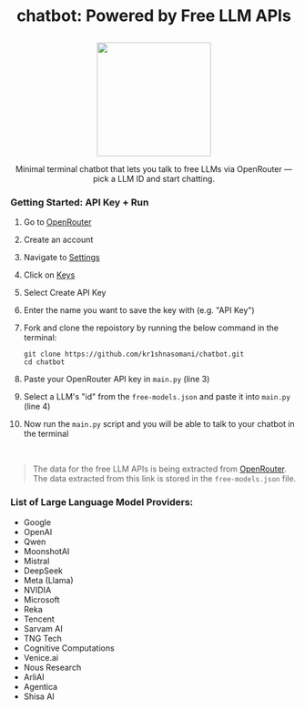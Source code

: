 <h1 align="center">chatbot: Powered by Free LLM APIs</h1>

<p align="center" style="margin-top:30px;">
  <img src="https://www.shutterstock.com/image-vector/chat-bot-icon-virtual-smart-600nw-2478937555.jpg" height="200cm"/>
</p>

<p align="center">Minimal terminal chatbot that lets you talk to free LLMs via OpenRouter — pick a LLM ID and start chatting.</p>

### Getting Started: API Key + Run
1. Go to [OpenRouter](https://openrouter.ai) 
2. Create an account  
3. Navigate to [Settings](https://openrouter.ai/settings/preferences) 
4. Click on [Keys](https://openrouter.ai/settings/keys) 
5. Select Create API Key
6. Enter the name you want to save the key with (e.g. "API Key")
7. Fork and clone the repoistory by running the below command in the terminal:
   ```
   git clone https://github.com/kr1shnasomani/chatbot.git
   cd chatbot
   ```
   
8. Paste your OpenRouter API key in `main.py` (line 3)
9. Select a LLM's "id" from the `free-models.json` and paste it into `main.py` (line 4)
10. Now run the `main.py` script and you will be able to talk to your chatbot in the terminal

<br>

> The data for the free LLM APIs is being extracted from [OpenRouter](https://openrouter.ai/models?max_price=0). The data extracted from this link is stored in the `free-models.json` file.

### List of Large Language Model Providers:
- Google
- OpenAI
- Qwen
- MoonshotAI
- Mistral
- DeepSeek
- Meta (Llama)
- NVIDIA
- Microsoft
- Reka
- Tencent
- Sarvam AI
- TNG Tech
- Cognitive Computations
- Venice.ai
- Nous Research
- ArliAI
- Agentica
- Shisa AI